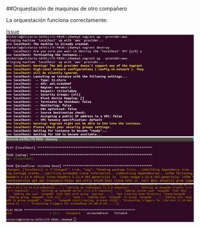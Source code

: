 ##Orquestación de maquinas de otro compañero

La orquestación funciona correctamente:

[Issue](https://github.com/pmmre/CineForYou/issues/25)
![Imagen](https://github.com/STiago/Pictures/blob/master/otroorquestacion.png)
![Imagen](https://github.com/STiago/Pictures/blob/master/otroorquestacion1.png)
![Imagen](https://github.com/STiago/Pictures/blob/master/f1.png)
